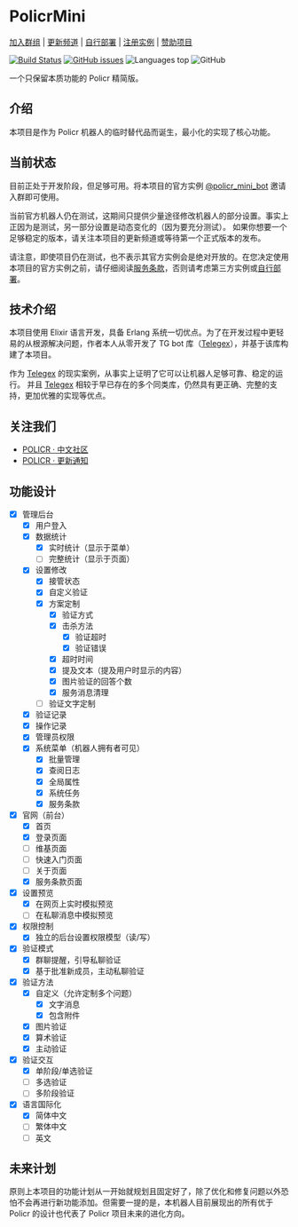 # PolicrMini

[加入群组](https://t.me/policr_community) | [更新频道](https://t.me/policr_changelog) | [自行部署](https://github.com/Hentioe/policr-mini/wiki/%E8%87%AA%E8%A1%8C%E9%83%A8%E7%BD%B2%EF%BC%88%E6%9E%84%E5%BB%BA%E7%AC%AC%E4%B8%89%E6%96%B9%E5%AE%9E%E4%BE%8B%EF%BC%89) | [注册实例](https://github.com/Hentioe/policr-mini/issues/115) | [赞助项目](https://mini.tcore.app/?sponsorship=[谢谢，请获取我])

[![Build Status](https://ci.hentioe.dev/api/badges/Hentioe/policr-mini/status.svg)](https://ci.hentioe.dev/Hentioe/policr-mini)
[![GitHub issues](https://img.shields.io/github/issues/Hentioe/policr-mini)](https://github.com/Hentioe/policr-mini/issues)
![Languages top](https://img.shields.io/github/languages/top/Hentioe/policr-mini)
![GitHub](https://img.shields.io/github/license/Hentioe/policr-mini)

一个只保留本质功能的 Policr 精简版。

## 介绍

本项目是作为 Policr 机器人的临时替代品而诞生，最小化的实现了核心功能。

## 当前状态

目前正处于开发阶段，但足够可用。将本项目的官方实例 [@policr_mini_bot](https://t.me/policr_mini_bot) 邀请入群即可使用。

当前官方机器人仍在测试，这期间只提供少量途径修改机器人的部分设置。事实上正因为是测试，另一部分设置是动态变化的（因为要充分测试）。
如果你想要一个足够稳定的版本，请关注本项目的更新频道或等待第一个正式版本的发布。

请注意，即使项目仍在测试，也不表示其官方实例会是绝对开放的。在您决定使用本项目的官方实例之前，请仔细阅读[服务条款](https://mini.tcore.app/terms)，否则请考虑第三方实例或[自行部署](https://github.com/Hentioe/policr-mini/wiki/%E8%87%AA%E8%A1%8C%E9%83%A8%E7%BD%B2%EF%BC%88%E6%9E%84%E5%BB%BA%E7%AC%AC%E4%B8%89%E6%96%B9%E5%AE%9E%E4%BE%8B%EF%BC%89)。

## 技术介绍

本项目使用 Elixir 语言开发，具备 Erlang 系统一切优点。为了在开发过程中更轻易的从根源解决问题，作者本人从零开发了 TG bot 库（[Telegex](https://github.com/telegex/telegex)），并基于该库构建了本项目。

作为 [Telegex](https://github.com/telegex/telegex) 的现实案例，从事实上证明了它可以让机器人足够可靠、稳定的运行。 并且 [Telegex](https://github.com/telegex/telegex) 相较于早已存在的多个同类库，仍然具有更正确、完整的支持，更加优雅的实现等优点。

## 关注我们

- [POLICR · 中文社区](https://t.me/policr_community)
- [POLICR · 更新通知](https://t.me/policr_changelog)

## 功能设计

- [x] 管理后台
  - [x] 用户登入
  - [x] 数据统计
    - [x] 实时统计（显示于菜单）
    - [ ] 完整统计（显示于页面）
  - [x] 设置修改
    - [x] 接管状态
    - [x] 自定义验证
    - [x] 方案定制
      - [x] 验证方式
      - [x] 击杀方法
        - [x] 验证超时
        - [x] 验证错误
      - [x] 超时时间
      - [x] 提及文本（提及用户时显示的内容）
      - [x] 图片验证的回答个数
      - [x] 服务消息清理
    - [ ] 验证文字定制
  - [x] 验证记录
  - [x] 操作记录
  - [x] 管理员权限
  - [x] 系统菜单（机器人拥有者可见）
    - [x] 批量管理
    - [x] 查阅日志
    - [x] 全局属性
    - [x] 系统任务
    - [x] 服务条款
- [x] 官网（前台）
  - [x] 首页
  - [x] 登录页面
  - [ ] 维基页面
  - [ ] 快速入门页面
  - [ ] 关于页面
  - [x] 服务条款页面
- [x] 设置预览
  - [x] 在网页上实时模拟预览
  - [ ] 在私聊消息中模拟预览
- [x] 权限控制
  - [x] 独立的后台设置权限模型（读/写）
- [x] 验证模式
  - [x] 群聊提醒，引导私聊验证
  - [x] 基于批准新成员，主动私聊验证
- [x] 验证方法
  - [x] 自定义（允许定制多个问题）
    - [x] 文字消息
    - [x] 包含附件
  - [x] 图片验证
  - [x] 算术验证
  - [x] 主动验证
- [x] 验证交互
  - [x] 单阶段/单选验证
  - [ ] 多选验证
  - [ ] 多阶段验证
- [x] 语言国际化
  - [x] 简体中文
  - [ ] 繁体中文
  - [ ] 英文

## 未来计划

原则上本项目的功能计划从一开始就规划且固定好了，除了优化和修复问题以外恐怕不会再进行新功能添加。但需要一提的是，本机器人目前展现出的所有优于 Policr 的设计也代表了 Policr 项目未来的进化方向。
